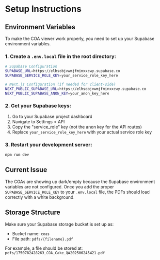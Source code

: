 # Setup Instructions

## Environment Variables

To make the COA viewer work properly, you need to set up your Supabase environment variables.

### 1. Create a `.env.local` file in the root directory:

```bash
# Supabase Configuration
SUPABASE_URL=https://elhsobjvwmjfminxxcwy.supabase.co
SUPABASE_SERVICE_ROLE_KEY=your_service_role_key_here

# Next.js Configuration (if needed for client-side)
NEXT_PUBLIC_SUPABASE_URL=https://elhsobjvwmjfminxxcwy.supabase.co
NEXT_PUBLIC_SUPABASE_ANON_KEY=your_anon_key_here
```

### 2. Get your Supabase keys:

1. Go to your Supabase project dashboard
2. Navigate to Settings > API
3. Copy the "service_role" key (not the anon key for the API routes)
4. Replace `your_service_role_key_here` with your actual service role key

### 3. Restart your development server:

```bash
npm run dev
```

## Current Issue

The COAs are showing up dark/empty because the Supabase environment variables are not configured. Once you add the proper `SUPABASE_SERVICE_ROLE_KEY` to your `.env.local` file, the PDFs should load correctly with a white background.

## Storage Structure

Make sure your Supabase storage bucket is set up as:
- Bucket name: `coas`
- File path: `pdfs/{filename}.pdf`

For example, a file should be stored at: `pdfs/1750782428263_COA_Cake_QA202506245421.pdf` 